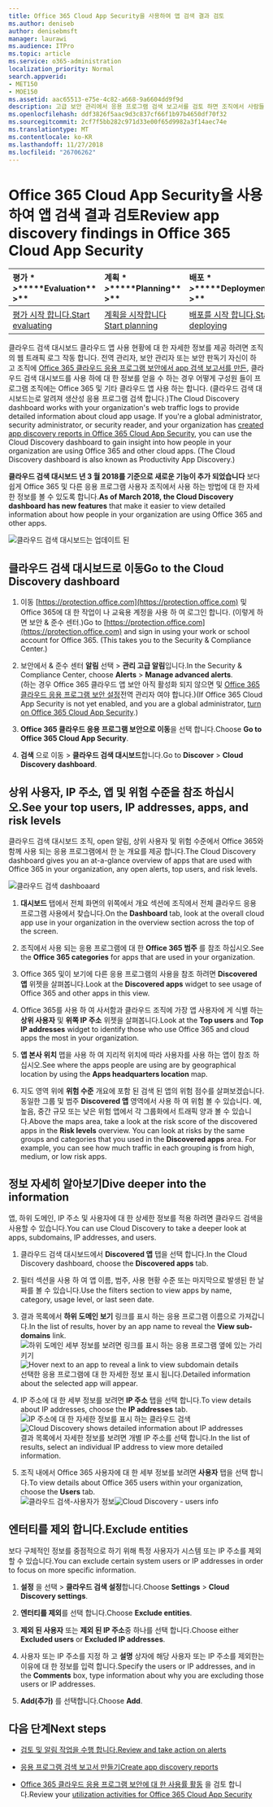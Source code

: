 ```yaml
---
title: Office 365 Cloud App Security을 사용하여 앱 검색 결과 검토
ms.author: deniseb
author: denisebmsft
manager: laurawi
ms.audience: ITPro
ms.topic: article
ms.service: o365-administration
localization_priority: Normal
search.appverid:
- MET150
- MOE150
ms.assetid: aac65513-e75e-4c82-a668-9a6604dd9f9d
description: 고급 보안 관리에서 응용 프로그램 검색 보고서를 검토 하면 조직에서 사람들이 클라우드 앱을 사용 하는 방법에 대 한 자세한 내용은 할 수 있습니다. 로그 파일에서 방화벽 및 프록시를 사용 하 여 응용 프로그램 검색 보고서를 만든 후 app 검색 대시보드에서 결과 검토 합니다.
ms.openlocfilehash: ddf3826f5aac9d3c837cf66f1b97b4650df70f32
ms.sourcegitcommit: 2cf7f5bb282c971d33e00f65d9982a3f14aec74e
ms.translationtype: MT
ms.contentlocale: ko-KR
ms.lasthandoff: 11/27/2018
ms.locfileid: "26706262"
---
```

# <a name="review-app-discovery-findings-in-office-365-cloud-app-security"></a><span data-ttu-id="00374-104">Office 365 Cloud App Security을 사용하여 앱 검색 결과 검토</span><span class="sxs-lookup"><span data-stu-id="00374-104">Review app discovery findings in Office 365 Cloud App Security</span></span>
  
|<span data-ttu-id="00374-105">평가 \* *\>*\*</span><span class="sxs-lookup"><span data-stu-id="00374-105">\*\*\*\*Evaluation\*\* \>\*\*</span></span>|<span data-ttu-id="00374-106">계획 \* *\>*\*</span><span class="sxs-lookup"><span data-stu-id="00374-106">\*\*\*\*Planning\*\* \>\*\*</span></span>|<span data-ttu-id="00374-107">배포 \* *\>*\*</span><span class="sxs-lookup"><span data-stu-id="00374-107">\*\*\*\*Deployment\*\* \>\*\*</span></span>|<span data-ttu-id="00374-108">사용률 \* \* \*</span><span class="sxs-lookup"><span data-stu-id="00374-108">\*\*\*\*Utilization\*\*\*\*</span></span>|
|:-----|:-----|:-----|:-----|
|[<span data-ttu-id="00374-109">평가 시작 합니다.</span><span class="sxs-lookup"><span data-stu-id="00374-109">Start evaluating</span></span>](office-365-cas-overview.md) <br/> |[<span data-ttu-id="00374-110">계획을 시작합니다</span><span class="sxs-lookup"><span data-stu-id="00374-110">Start planning</span></span>](get-ready-for-office-365-cas.md) <br/> |[<span data-ttu-id="00374-111">배포를 시작 합니다.</span><span class="sxs-lookup"><span data-stu-id="00374-111">Start deploying</span></span>](turn-on-office-365-cas.md) <br/> |<span data-ttu-id="00374-112">여기는!</span><span class="sxs-lookup"><span data-stu-id="00374-112">You are here!</span></span>  <br/> [<span data-ttu-id="00374-113">다음 단계</span><span class="sxs-lookup"><span data-stu-id="00374-113">Next steps</span></span>](#next-steps) <br/> |
   
<span data-ttu-id="00374-p102">클라우드 검색 대시보드 클라우드 앱 사용 현황에 대 한 자세한 정보를 제공 하려면 조직의 웹 트래픽 로그 작동 합니다. 전역 관리자, 보안 관리자 또는 보안 판독기 자신이 하 고 조직에 [Office 365 클라우드 응용 프로그램 보안에서 app 검색 보고서를 만든](create-app-discovery-reports-in-ocas.md), 클라우드 검색 대시보드를 사용 하에 대 한 정보를 얻을 수 하는 경우 어떻게 구성원 들이 프로그램 조직에는 Office 365 및 기타 클라우드 앱 사용 하는 합니다. (클라우드 검색 대시보드는로 알려져 생산성 응용 프로그램 검색 합니다.)</span><span class="sxs-lookup"><span data-stu-id="00374-p102">The Cloud Discovery dashboard works with your organization's web traffic logs to provide detailed information about cloud app usage. If you're a global administrator, security administrator, or security reader, and your organization has [created app discovery reports in Office 365 Cloud App Security](create-app-discovery-reports-in-ocas.md), you can use the Cloud Discovery dashboard to gain insight into how people in your organization are using Office 365 and other cloud apps. (The Cloud Discovery dashboard is also known as Productivity App Discovery.)</span></span>
  
 <span data-ttu-id="00374-117">**클라우드 검색 대시보드 년 3 월 2018를 기준으로 새로운 기능이 추가 되었습니다** 보다 쉽게 Office 365 및 다른 응용 프로그램 사용자 조직에서 사용 하는 방법에 대 한 자세한 정보를 볼 수 있도록 합니다.</span><span class="sxs-lookup"><span data-stu-id="00374-117">**As of March 2018, the Cloud Discovery dashboard has new features** that make it easier to view detailed information about how people in your organization are using Office 365 and other apps.</span></span> 
  
![클라우드 검색 대시보드는 업데이트 된](media/12712681-c0b3-4cb3-b7fd-2cf2ad4e825f.png)
     
## <a name="go-to-the-cloud-discovery-dashboard"></a><span data-ttu-id="00374-119">클라우드 검색 대시보드로 이동</span><span class="sxs-lookup"><span data-stu-id="00374-119">Go to the Cloud Discovery dashboard</span></span>

1. <span data-ttu-id="00374-p103">이동 [https://protection.office.com](https://protection.office.com) 및 Office 365에 대 한 작업이 나 교육용 계정을 사용 하 여 로그인 합니다. (이렇게 하면 보안 &amp; 준수 센터.)</span><span class="sxs-lookup"><span data-stu-id="00374-p103">Go to [https://protection.office.com](https://protection.office.com) and sign in using your work or school account for Office 365. (This takes you to the Security &amp; Compliance Center.)</span></span> 
    
2. <span data-ttu-id="00374-122">보안에서 &amp; 준수 센터 **알림** 선택 \> **관리 고급 알림**입니다.</span><span class="sxs-lookup"><span data-stu-id="00374-122">In the Security &amp; Compliance Center, choose **Alerts** \> **Manage advanced alerts**.</span></span><br/><span data-ttu-id="00374-123">(하는 경우 Office 365 클라우드 앱 보안 아직 활성화 되지 않으면 및 [Office 365 클라우드 응용 프로그램 보안 설정](turn-on-office-365-cas.md)전역 관리자 여야 합니다.)</span><span class="sxs-lookup"><span data-stu-id="00374-123">(If Office 365 Cloud App Security is not yet enabled, and you are a global administrator, [turn on Office 365 Cloud App Security](turn-on-office-365-cas.md).)</span></span>
    
3. <span data-ttu-id="00374-124">**Office 365 클라우드 응용 프로그램 보안으로 이동**을 선택 합니다.</span><span class="sxs-lookup"><span data-stu-id="00374-124">Choose **Go to Office 365 Cloud App Security**.</span></span>
    
4. <span data-ttu-id="00374-125">**검색** 으로 이동 \> **클라우드 검색 대시보드**합니다.</span><span class="sxs-lookup"><span data-stu-id="00374-125">Go to **Discover** \> **Cloud Discovery dashboard**.</span></span>
    
## <a name="see-your-top-users-ip-addresses-apps-and-risk-levels"></a><span data-ttu-id="00374-126">상위 사용자, IP 주소, 앱 및 위험 수준을 참조 하십시오.</span><span class="sxs-lookup"><span data-stu-id="00374-126">See your top users, IP addresses, apps, and risk levels</span></span>

<span data-ttu-id="00374-127">클라우드 검색 대시보드 조직, open 알림, 상위 사용자 및 위험 수준에서 Office 365와 함께 사용 되는 응용 프로그램에서 한 눈 개요를 제공 합니다.</span><span class="sxs-lookup"><span data-stu-id="00374-127">The Cloud Discovery dashboard gives you an at-a-glance overview of apps that are used with Office 365 in your organization, any open alerts, top users, and risk levels.</span></span>
  
![클라우드 검색 dashboaard](media/06696946-fbdf-4781-b5b8-2ac074fcb2a1.png)
  
1. <span data-ttu-id="00374-129">**대시보드** 탭에서 전체 화면의 위쪽에서 개요 섹션에 조직에서 전체 클라우드 응용 프로그램 사용에서 찾습니다.</span><span class="sxs-lookup"><span data-stu-id="00374-129">On the **Dashboard** tab, look at the overall cloud app use in your organization in the overview section across the top of the screen.</span></span> 
    
2. <span data-ttu-id="00374-130">조직에서 사용 되는 응용 프로그램에 대 한 **Office 365 범주** 를 참조 하십시오.</span><span class="sxs-lookup"><span data-stu-id="00374-130">See the **Office 365 categories** for apps that are used in your organization.</span></span> 
    
3. <span data-ttu-id="00374-131">Office 365 및이 보기에 다른 응용 프로그램의 사용을 참조 하려면 **Discovered 앱** 위젯을 살펴봅니다.</span><span class="sxs-lookup"><span data-stu-id="00374-131">Look at the **Discovered apps** widget to see usage of Office 365 and other apps in this view.</span></span> 
    
4. <span data-ttu-id="00374-132">Office 365를 사용 하 여 사서함과 클라우드 조직에 가장 앱 사용자에 게 식별 하는 **상위 사용자** 및 **위쪽 IP 주소** 위젯을 살펴봅니다.</span><span class="sxs-lookup"><span data-stu-id="00374-132">Look at the **Top users** and **Top IP addresses** widget to identify those who use Office 365 and cloud apps the most in your organization.</span></span> 
    
5. <span data-ttu-id="00374-133">**앱 본사 위치** 맵을 사용 하 여 지리적 위치에 따라 사용자를 사용 하는 앱이 참조 하십시오.</span><span class="sxs-lookup"><span data-stu-id="00374-133">See where the apps people are using are by geographical location by using the **Apps headquarters location** map.</span></span> 
    
6. <span data-ttu-id="00374-p104">지도 영역 위에 **위험 수준** 개요에 포함 된 검색 된 앱의 위험 점수를 살펴보겠습니다. 동일한 그룹 및 범주 **Discovered 앱** 영역에서 사용 하 여 위험 볼 수 있습니다. 예, 높음, 중간 규모 또는 낮은 위험 앱에서 각 그룹화에서 트래픽 양과 볼 수 있습니다.</span><span class="sxs-lookup"><span data-stu-id="00374-p104">Above the maps area, take a look at the risk score of the discovered apps in the **Risk levels** overview. You can look at risks by the same groups and categories that you used in the **Discovered apps** area. For example, you can see how much traffic in each grouping is from high, medium, or low risk apps.</span></span> 
    
## <a name="dive-deeper-into-the-information"></a><span data-ttu-id="00374-137">정보 자세히 알아보기</span><span class="sxs-lookup"><span data-stu-id="00374-137">Dive deeper into the information</span></span>

<span data-ttu-id="00374-138">앱, 하위 도메인, IP 주소 및 사용자에 대 한 상세한 정보를 적용 하려면 클라우드 검색을 사용할 수 있습니다.</span><span class="sxs-lookup"><span data-stu-id="00374-138">You can use Cloud Discovery to take a deeper look at apps, subdomains, IP addresses, and users.</span></span>
  
1. <span data-ttu-id="00374-139">클라우드 검색 대시보드에서 **Discovered 앱** 탭을 선택 합니다.</span><span class="sxs-lookup"><span data-stu-id="00374-139">In the Cloud Discovery dashboard, choose the **Discovered apps** tab.</span></span> 
    
2. <span data-ttu-id="00374-140">필터 섹션을 사용 하 여 앱 이름, 범주, 사용 현황 수준 또는 마지막으로 발생된 한 날짜를 볼 수 있습니다.</span><span class="sxs-lookup"><span data-stu-id="00374-140">Use the filters section to view apps by name, category, usage level, or last seen date.</span></span>
    
3. <span data-ttu-id="00374-141">결과 목록에서 **하위 도메인 보기** 링크를 표시 하는 응용 프로그램 이름으로 가져갑니다.</span><span class="sxs-lookup"><span data-stu-id="00374-141">In the list of results, hover by an app name to reveal the **View sub-domains** link.</span></span><br/> <span data-ttu-id="00374-142">![하위 도메인 세부 정보를 보려면 링크를 표시 하는 응용 프로그램 옆에 있는 가리키기](media/4a212215-8a2c-46fd-9ef9-89e4064658a6.png)</span><span class="sxs-lookup"><span data-stu-id="00374-142">![Hover next to an app to reveal a link to view subdomain details](media/4a212215-8a2c-46fd-9ef9-89e4064658a6.png)</span></span><br/><span data-ttu-id="00374-143">선택한 응용 프로그램에 대 한 자세한 정보 표시 됩니다.</span><span class="sxs-lookup"><span data-stu-id="00374-143">Detailed information about the selected app will appear.</span></span>
    
4. <span data-ttu-id="00374-144">IP 주소에 대 한 세부 정보를 보려면 **IP 주소** 탭을 선택 합니다.</span><span class="sxs-lookup"><span data-stu-id="00374-144">To view details about IP addresses, choose the **IP addresses** tab.</span></span><br/><span data-ttu-id="00374-145">![IP 주소에 대 한 자세한 정보를 표시 하는 클라우드 검색](media/0c742bf6-da9e-4d22-8656-a27a5007d5d5.png)</span><span class="sxs-lookup"><span data-stu-id="00374-145">![Cloud Discovery shows detailed information about IP addresses](media/0c742bf6-da9e-4d22-8656-a27a5007d5d5.png)</span></span><br/><span data-ttu-id="00374-146">결과 목록에서 자세한 정보를 보려면 개별 IP 주소를 선택 합니다.</span><span class="sxs-lookup"><span data-stu-id="00374-146">In the list of results, select an individual IP address to view more detailed information.</span></span>
    
5. <span data-ttu-id="00374-147">조직 내에서 Office 365 사용자에 대 한 세부 정보를 보려면 **사용자** 탭을 선택 합니다.</span><span class="sxs-lookup"><span data-stu-id="00374-147">To view details about Office 365 users within your organization, choose the **Users** tab.</span></span><br/><span data-ttu-id="00374-148">![클라우드 검색-사용자가 정보](media/2d9c2d85-01e6-4057-8020-d9a68f26bbac.png)</span><span class="sxs-lookup"><span data-stu-id="00374-148">![Cloud Discovery - users info](media/2d9c2d85-01e6-4057-8020-d9a68f26bbac.png)</span></span>
  
## <a name="exclude-entities"></a><span data-ttu-id="00374-149">엔터티를 제외 합니다.</span><span class="sxs-lookup"><span data-stu-id="00374-149">Exclude entities</span></span>

<span data-ttu-id="00374-150">보다 구체적인 정보를 중점적으로 하기 위해 특정 사용자가 시스템 또는 IP 주소를 제외할 수 있습니다.</span><span class="sxs-lookup"><span data-stu-id="00374-150">You can exclude certain system users or IP addresses in order to focus on more specific information.</span></span>
  
1. <span data-ttu-id="00374-151">**설정** 을 선택 \> **클라우드 검색 설정**합니다.</span><span class="sxs-lookup"><span data-stu-id="00374-151">Choose **Settings** \> **Cloud Discovery settings**.</span></span>
    
2. <span data-ttu-id="00374-152">**엔터티를 제외**를 선택 합니다.</span><span class="sxs-lookup"><span data-stu-id="00374-152">Choose **Exclude entities**.</span></span>
    
3. <span data-ttu-id="00374-153">**제외 된 사용자** 또는 **제외 된 IP 주소**중 하나를 선택 합니다.</span><span class="sxs-lookup"><span data-stu-id="00374-153">Choose either **Excluded users** or **Excluded IP addresses**.</span></span>
    
4. <span data-ttu-id="00374-154">사용자 또는 IP 주소를 지정 하 고 **설명** 상자에 해당 사용자 또는 IP 주소를 제외한는 이유에 대 한 정보를 입력 합니다.</span><span class="sxs-lookup"><span data-stu-id="00374-154">Specify the users or IP addresses, and in the **Comments** box, type information about why you are excluding those users or IP addresses.</span></span> 
    
5. <span data-ttu-id="00374-155">**Add(추가)** 를 선택합니다.</span><span class="sxs-lookup"><span data-stu-id="00374-155">Choose **Add**.</span></span>
    
## <a name="next-steps"></a><span data-ttu-id="00374-156">다음 단계</span><span class="sxs-lookup"><span data-stu-id="00374-156">Next steps</span></span>

- [<span data-ttu-id="00374-157">검토 및 알림 작업을 수행 합니다.</span><span class="sxs-lookup"><span data-stu-id="00374-157">Review and take action on alerts</span></span>](review-office-365-cas-alerts.md)
    
- [<span data-ttu-id="00374-158">응용 프로그램 검색 보고서 만들기</span><span class="sxs-lookup"><span data-stu-id="00374-158">Create app discovery reports</span></span>](create-app-discovery-reports-in-ocas.md)
    
- <span data-ttu-id="00374-159">[Office 365 클라우드 응용 프로그램 보안에 대 한 사용률 활동](utilization-activities-for-ocas.md) 을 검토 합니다.</span><span class="sxs-lookup"><span data-stu-id="00374-159">Review your [utilization activities for Office 365 Cloud App Security](utilization-activities-for-ocas.md)</span></span>
    

